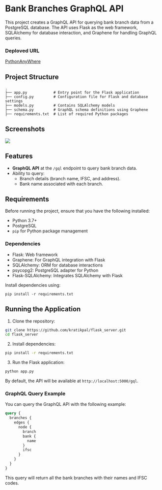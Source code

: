 # Bank Branches GraphQL API

This project creates a GraphQL API for querying bank branch data from a PostgreSQL database. The API uses Flask as the web framework, SQLAlchemy for database interaction, and Graphene for handling GraphQL queries.

### Deploved URL

[PythonAnyWhere](https://patanahi.pythonanywhere.com/)

## Project Structure

```
.
├── app.py            # Entry point for the Flask application
├── config.py         # Configuration file for Flask and database settings
├── models.py         # Contains SQLAlchemy models
├── schema.py         # GraphQL schema definitions using Graphene
├── requirements.txt  # List of required Python packages
```

## Screenshots

<img src="https://github.com/user-attachments/assets/f75b02c1-5aca-4d43-bc0c-5a5468a70ee4">

## Features

- **GraphQL API** at the `/gql` endpoint to query bank branch data.
- Ability to query:
  - Branch details (branch name, IFSC, and address).
  - Bank name associated with each branch.

## Requirements

Before running the project, ensure that you have the following installed:

- Python 3.7+
- PostgreSQL
- `pip` for Python package management

### Dependencies

- Flask: Web framework
- Graphene: For GraphQL integration with Flask
- SQLAlchemy: ORM for database interactions
- psycopg2: PostgreSQL adapter for Python
- Flask-SQLAlchemy: Integrates SQLAlchemy with Flask

Install dependencies using:

```
pip install -r requirements.txt
```

## Running the Application

1. Clone the repository:

```bash
git clone https://github.com/kratikpal/flask_server.git
cd flask_server
```

2. Install dependencies:

```bash
pip install -r requirements.txt
```

3. Run the Flask application:

```bash
python app.py
```

By default, the API will be available at `http://localhost:5000/gql`.

### GraphQL Query Example

You can query the GraphQL API with the following example:

```graphql
query {
  branches {
    edges {
      node {
        branch
        bank {
          name
        }
        ifsc
      }
    }
  }
}
```

This query will return all the bank branches with their names and IFSC codes.
